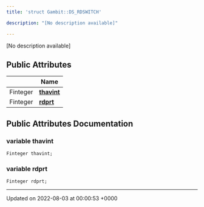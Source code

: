 ```yaml
---
title: 'struct Gambit::DS_RDSWITCH'

description: "[No description available]"

---
```









[No description available]

## Public Attributes

|                | Name           |
| -------------- | -------------- |
| Finteger | **[thavint](/documentation/code/gambit_sphinx/classes/structgambit_1_1ds__rdswitch/#variable-thavint)**  |
| Finteger | **[rdprt](/documentation/code/gambit_sphinx/classes/structgambit_1_1ds__rdswitch/#variable-rdprt)**  |

## Public Attributes Documentation

### variable thavint

```
Finteger thavint;
```


### variable rdprt

```
Finteger rdprt;
```


-------------------------------

Updated on 2022-08-03 at 00:00:53 +0000